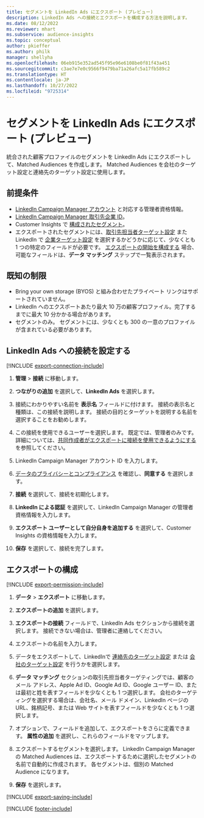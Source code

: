 ```yaml
---
title: セグメントを LinkedIn Ads にエクスポート (プレビュー)
description: LinkedIn Ads への接続とエクスポートを構成する方法を説明します。
ms.date: 08/12/2022
ms.reviewer: mhart
ms.subservice: audience-insights
ms.topic: conceptual
author: pkieffer
ms.author: philk
manager: shellyha
ms.openlocfilehash: 06eb915e352ad545f95e96e6108be0f81f43a451
ms.sourcegitcommit: c3ae7e7e0c9566f9479ba71a26afc5a17fb589c2
ms.translationtype: HT
ms.contentlocale: ja-JP
ms.lasthandoff: 10/27/2022
ms.locfileid: "9725314"
---
```

# <a name="export-segments-to-linkedin-ads-preview"></a>セグメントを LinkedIn Ads にエクスポート (プレビュー)

統合された顧客プロファイルのセグメントを LinkedIn Ads にエクスポートして、Matched Audiences を作成します。 Matched Audiences を会社のターゲット設定と連絡先のターゲット設定に使用します。

## <a name="prerequisites"></a>前提条件

- [LinkedIn Campaign Manager アカウント](https://business.linkedin.com/marketing-solutions/ads) と対応する管理者資格情報。
- [LinkedIn Campaign Manager 取引先企業 ID](https://www.linkedin.com/help/lms/answer/a424270)。
- Customer Insights で [構成されたセグメント](segments.md)。
- エクスポートされたセグメントには、[取引先担当者ターゲット設定](https://business.linkedin.com/marketing-solutions/ad-targeting/contact-targeting) また　LinkedIn で [企業ターゲット設定](https://business.linkedin.com/marketing-solutions/ad-targeting/account-targeting) を選択するかどうかに応じて、少なくとも 1 つの特定のフィールドが必要です。 [エクスポートの開始を構成する](#configure-an-export) 場合、可能なフィールドは、**データ マッチング** ステップで一覧表示されます。

## <a name="known-limitations"></a>既知の制限

- Bring your own storage (BYOS) と組み合わせたプライベート リンクはサポートされていません。
- LinkedIn へのエクスポートあたり最大 10 万の顧客プロファイル。完了するまでに最大 10 分かかる場合があります。
- セグメントのみ。 セグメントには、少なくとも 300 の一意のプロファイルが含まれている必要があります。

## <a name="set-up-connection-to-linkedin-ads"></a>LinkedIn Ads への接続を設定する

[!INCLUDE [export-connection-include](includes/export-connection-admn.md)]

1. **管理** > **接続** に移動します。

1. **つながりの追加** を選択して、**LinkedIn Ads** を選択します。

1. 接続にわかりやすい名前を **表示名** フィールドに付けます。 接続の表示名と種類は、この接続を説明します。 接続の目的とターゲットを説明する名前を選択することをお勧めします。

1. この接続を使用できるユーザーを選択します。 既定では、管理者のみです。 詳細については、[共同作成者がエクスポートに接続を使用できるようにする](connections.md#allow-contributors-to-use-a-connection-for-exports) を参照してください。

1. LinkedIn Campaign Manager アカウント ID を入力します。

1. [データのプライバシーとコンプライアンス](connections.md#data-privacy-and-compliance) を確認し、**同意する** を選択します。

1. **接続** を選択して、接続を初期化します。

1. **LinkedIn による認証** を選択して、LinkedIn Campaign Manager の管理者資格情報を入力します。

1. **エクスポート ユーザーとして自分自身を追加する** を選択して、Customer Insights の資格情報を入力します。

1. **保存** を選択して、接続を完了します。

## <a name="configure-an-export"></a>エクスポートの構成

[!INCLUDE [export-permission-include](includes/export-permission.md)]

1. **データ** > **エクスポート** に移動します。

1. **エクスポートの追加** を選択します。

1. **エクスポートの接続** フィールドで、LinkedIn Ads セクションから接続を選択します。 接続できない場合は、管理者に連絡してください。

1. エクスポートの名前を入力します。

1. データをエクスポートして、LinkedInで [連絡先のターゲット設定](https://business.linkedin.com/marketing-solutions/ad-targeting/contact-targeting) または [会社のターゲット設定](https://business.linkedin.com/marketing-solutions/ad-targeting/account-targeting) を行うかを選択します。

1. **データ マッチング** セクションの取引先担当者ターゲティングでは、顧客のメール アドレス、Apple Ad ID、Google Ad ID、Google ユーザー ID、または最初と姓を表すフィールドを少なくとも 1 つ選択します。 会社のターゲティングを選択する場合は、会社名、メール ドメイン、LinkedIn ページの URL、銘柄記号、または Web サイトを表すフィールドを少なくとも 1 つ選択します。

1. オプションで、フィールドを追加して、エクスポートをさらに定義できます。 **属性の追加** を選択し、これらのフィールドをマップします。

1. エクスポートするセグメントを選択します。 LinkedIn Campaign Manager の Matched Audiences は、エクスポートするために選択したセグメントの名前で自動的に作成されます。 各セグメントは、個別の Matched Audience になります。

1. **保存** を選択します。

[!INCLUDE [export-saving-include](includes/export-saving.md)]

[!INCLUDE [footer-include](includes/footer-banner.md)]

